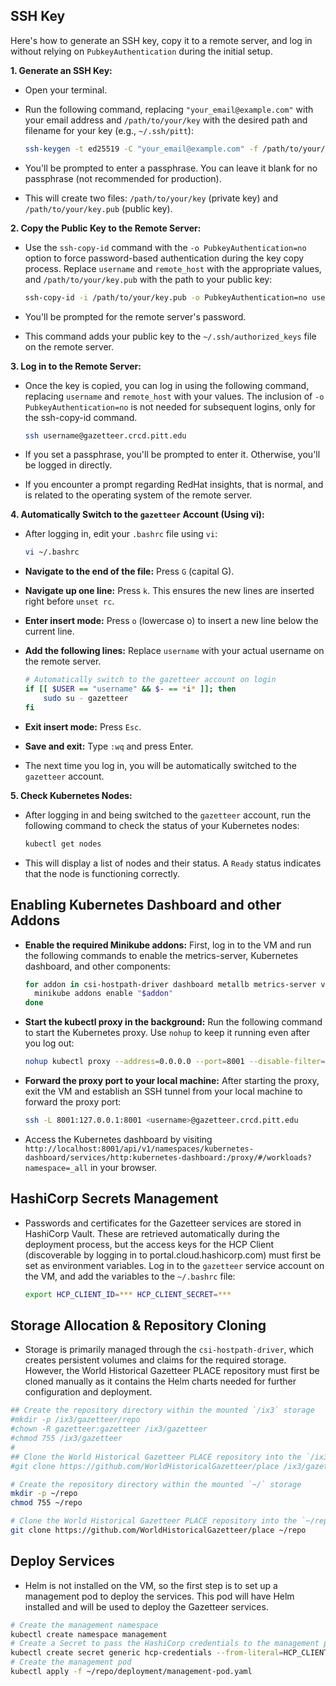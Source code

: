## SSH Key

Here's how to generate an SSH key, copy it to a remote server, and log in without relying on `PubkeyAuthentication`
during the initial setup.

**1. Generate an SSH Key:**

* Open your terminal.
* Run the following command, replacing `"your_email@example.com"` with your email address and `/path/to/your/key` with
  the desired path and filename for your key (e.g., `~/.ssh/pitt`):

  ```bash
  ssh-keygen -t ed25519 -C "your_email@example.com" -f /path/to/your/key
  ```

* You'll be prompted to enter a passphrase. You can leave it blank for no passphrase (not recommended for production).
* This will create two files: `/path/to/your/key` (private key) and `/path/to/your/key.pub` (public key).

**2. Copy the Public Key to the Remote Server:**

* Use the `ssh-copy-id` command with the `-o PubkeyAuthentication=no` option to force password-based authentication
  during the key copy process. Replace `username` and `remote_host` with the appropriate values, and
  `/path/to/your/key.pub` with the path to your public key:

  ```bash
  ssh-copy-id -i /path/to/your/key.pub -o PubkeyAuthentication=no username@gazetteer.crcd.pitt.edu
  ```

* You'll be prompted for the remote server's password.
* This command adds your public key to the `~/.ssh/authorized_keys` file on the remote server.

**3. Log in to the Remote Server:**

* Once the key is copied, you can log in using the following command, replacing `username` and `remote_host` with your
  values. The inclusion of `-o PubkeyAuthentication=no` is not needed for subsequent logins, only for the ssh-copy-id
  command.

    ```bash
    ssh username@gazetteer.crcd.pitt.edu
    ```

* If you set a passphrase, you'll be prompted to enter it. Otherwise, you'll be logged in directly.
* If you encounter a prompt regarding RedHat insights, that is normal, and is related to the operating system of the
  remote server.

**4. Automatically Switch to the `gazetteer` Account (Using vi):**

* After logging in, edit your `.bashrc` file using `vi`:

  ```bash
  vi ~/.bashrc
  ```

* **Navigate to the end of the file:** Press `G` (capital G).
* **Navigate up one line:** Press `k`. This ensures the new lines are inserted right before `unset rc`.
* **Enter insert mode:** Press `o` (lowercase o) to insert a new line below the current line.
* **Add the following lines:** Replace `username` with your actual username on the remote server.

  ```bash
  # Automatically switch to the gazetteer account on login
  if [[ $USER == "username" && $- == *i* ]]; then
      sudo su - gazetteer
  fi
  ```

* **Exit insert mode:** Press `Esc`.
* **Save and exit:** Type `:wq` and press Enter.

* The next time you log in, you will be automatically switched to the `gazetteer` account.

**5. Check Kubernetes Nodes:**

* After logging in and being switched to the `gazetteer` account, run the following command to check the status of your
  Kubernetes nodes:

  ```bash
  kubectl get nodes
  ```

* This will display a list of nodes and their status. A `Ready` status indicates that the node is functioning correctly.

## Enabling Kubernetes Dashboard and other Addons

* **Enable the required Minikube addons:** First, log in to the VM and run the following commands to enable the
  metrics-server, Kubernetes dashboard, and other components:
     ```bash
     for addon in csi-hostpath-driver dashboard metallb metrics-server volumesnapshots; do
       minikube addons enable "$addon"
     done
     ```

* **Start the kubectl proxy in the background:** Run the following command to start the Kubernetes proxy. Use `nohup` to
  keep it running even after you log out:
     ```bash
     nohup kubectl proxy --address=0.0.0.0 --port=8001 --disable-filter=true > kubectl_proxy.log 2>&1 &
     ```

* **Forward the proxy port to your local machine:** After starting the proxy, exit the VM and establish an SSH tunnel
  from your local machine to forward the proxy port:
     ```bash
     ssh -L 8001:127.0.0.1:8001 <username>@gazetteer.crcd.pitt.edu
     ```

* Access the Kubernetes dashboard by visiting
  `http://localhost:8001/api/v1/namespaces/kubernetes-dashboard/services/http:kubernetes-dashboard:/proxy/#/workloads?namespace=_all`
  in your browser.

## HashiCorp Secrets Management

* Passwords and certificates for the Gazetteer services are stored in HashiCorp Vault. These are retrieved automatically
  during the deployment process, but the access keys for the HCP Client (discoverable by logging in to
  portal.cloud.hashicorp.com) must first be set as environment variables. Log in to the `gazetteer` service account on
  the VM, and add the variables to the `~/.bashrc` file:

  ```bash
  export HCP_CLIENT_ID=*** HCP_CLIENT_SECRET=***
  ```

## Storage Allocation & Repository Cloning

* Storage is primarily managed through the `csi-hostpath-driver`, which creates persistent volumes and claims for the
  required storage. However, the World Historical Gazetteer PLACE repository must first be cloned manually as it
  contains the Helm charts needed for further configuration and deployment.

```bash
## Create the repository directory within the mounted `/ix3` storage
#mkdir -p /ix3/gazetteer/repo
#chown -R gazetteer:gazetteer /ix3/gazetteer
#chmod 755 /ix3/gazetteer
#
## Clone the World Historical Gazetteer PLACE repository into the `/ix3/gazetteer/repo` directory
#git clone https://github.com/WorldHistoricalGazetteer/place /ix3/gazetteer/repo
```

```bash
# Create the repository directory within the mounted `~/` storage
mkdir -p ~/repo
chmod 755 ~/repo

# Clone the World Historical Gazetteer PLACE repository into the `~/repo` directory
git clone https://github.com/WorldHistoricalGazetteer/place ~/repo
```

## Deploy Services

* Helm is not installed on the VM, so the first step is to set up a management pod to deploy the services. This pod will
  have Helm installed and will be used to deploy the Gazetteer services.

```bash
# Create the management namespace
kubectl create namespace management
# Create a Secret to pass the HashiCorp credentials to the management pod
kubectl create secret generic hcp-credentials --from-literal=HCP_CLIENT_ID="$HCP_CLIENT_ID" --from-literal=HCP_CLIENT_SECRET="$HCP_CLIENT_SECRET" -n management
# Create the management pod
kubectl apply -f ~/repo/deployment/management-pod.yaml
```